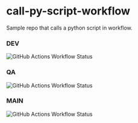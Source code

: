 # call-py-script-workflow

Sample repo that calls a python script in workflow.

### DEV

![GitHub Actions Workflow Status](https://img.shields.io/github/actions/workflow/status/mm808/call-py-script-workflow/build.yml?branch=dev&style=for-the-badge)

### QA

![GitHub Actions Workflow Status](https://img.shields.io/github/actions/workflow/status/mm808/call-py-script-workflow/build.yml?branch=qa&style=for-the-badge)

### MAIN

![GitHub Actions Workflow Status](https://img.shields.io/github/actions/workflow/status/mm808/call-py-script-workflow/build.yml?branch=main&style=for-the-badge)
